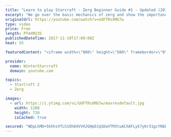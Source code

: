 ```yaml
---
title: "Learn to play Starcraft - Zerg Beginner Guide #1 - Updated (2017)"
excerpt: "We go over the basic mechanics of zerg and show the importance of understanding at least some of what your opponent is doing.  This guide is meant for players with an understanding of the objectives of starcraft but without any strong direction or gameplan, especially for each specific race! -- Watch"
originalUrl: https://youtube.com/watch?v=UdFTRsXMG7w
type: video
price: Free
length: PT44M23S
publishedDateTime: 2017-11-19T17:09:08Z
heat: 55

featuredContent: "<iframe width=\"800\" height=\"500\" frameborder=\"0\" src=\"https://www.youtube.com/embed/UdFTRsXMG7w\" allow=\"accelerometer; autoplay; encrypted-media; gyroscope; picture-in-picture\" allowfullscreen></iframe>"

provider:
  name: WinterStarcraft
  domain: youtube.com

topics:
  - StarCraft 2
  - Zerg

images:
  - url: https://i.ytimg.com/vi/UdFTRsXMG7w/maxresdefault.jpg
    width: 1280
    height: 720
    isCached: true

secured: "WDpLkMD+5khhsVfLh1Oh84VVHJGHpDJqSDwVTM3tuACXAFLyk7y6r31gcYNbDgwg1l31IX4SjhM2FsoI7pOod/c596MTP4XPL2f4ieQ2AaxlsI+zijtHPC5+ThQ7Pg57a/NkYJvAP1dqYq6xPGI5TECkdM/vhr3malXh+rIMv+VsuRPsWQRbFifFuKaVImf/zt4xSxYLQss+fGviaQtu6OD93k+FrHVPFvtPb1DEhOYpk9TP06sOm57yJoH9h/K2M/pIQuNUrGGXUjWsDyQofcuaaUaVvFim4zRN9hVw2h0PN2kXlDbgKP7LHbHzB9+EkssxBVXAoe3L8u2hhL9ZibkEDa/eOgO6lKhmda3bfonCbegYN65HWvI79NhFek7BlUmJSd/rlc4gGd53lED/Omf9wwdIe/UIvM6Nnyy2fYoaBzNQJY5eVUFM4v3MhoCN;2nuaMkHyRIkFE5EOOavV1w=="
---
```


